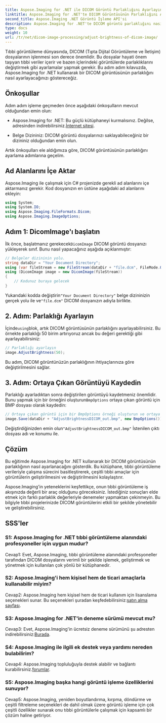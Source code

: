 ```yaml
---
title: Aspose.Imaging for .NET ile DICOM Görüntü Parlaklığını Ayarlayın
linktitle: Aspose.Imaging for .NET'te DICOM Görüntüsünün Parlaklığını Ayarlayın
second_title: Aspose.Imaging .NET Görüntü İşleme API'si
description: Aspose.Imaging for .NET'te DICOM görüntü parlaklığını nasıl ayarlayacağınızı öğrenin. Tıbbi görüntüleri kolayca geliştirin.
type: docs
weight: 10
url: /tr/net/dicom-image-processing/adjust-brightness-of-dicom-image/
---
```

Tıbbi görüntüleme dünyasında, DICOM (Tıpta Dijital Görüntüleme ve İletişim) dosyalarının işlenmesi son derece önemlidir. Bu dosyalar hayati önem taşıyan tıbbi veriler içerir ve bazen içlerindeki görüntülerde parlaklıklarını değiştirmek gibi ayarlamalar yapmak gerekir. Bu adım adım kılavuzda, Aspose.Imaging for .NET kullanarak bir DICOM görüntüsünün parlaklığını nasıl ayarlayacağınızı göstereceğiz.

## Önkoşullar

Adım adım işleme geçmeden önce aşağıdaki önkoşulların mevcut olduğundan emin olun:

-  Aspose.Imaging for .NET: Bu güçlü kütüphaneyi kurmalısınız. Değilse, adresinden indirebilirsiniz.[İnternet sitesi](https://releases.aspose.com/imaging/net/).

- Belge Dizininiz: DICOM görüntü dosyalarınızı saklayabileceğiniz bir dizininiz olduğundan emin olun.

Artık önkoşulları ele aldığımıza göre, DICOM görüntüsünün parlaklığını ayarlama adımlarına geçelim.

## Ad Alanlarını İçe Aktar

Aspose.Imaging ile çalışmak için C# projenizde gerekli ad alanlarını içe aktarmanız gerekir. Kod dosyanızın en üstüne aşağıdaki ad alanlarını ekleyin:

```csharp
using System;
using System.IO;
using Aspose.Imaging.FileFormats.Dicom;
using Aspose.Imaging.ImageOptions;
```

## Adım 1: DicomImage'ı başlatın

 İlk önce, başlatmanız gerekecek`DicomImage` DICOM görüntü dosyanızı yükleyerek sınıf. Bunu nasıl yapacağınız aşağıda açıklanmıştır:

```csharp
// Belgeler dizininin yolu.
string dataDir = "Your Document Directory";
using (var fileStream = new FileStream(dataDir + "file.dcm", FileMode.Open, FileAccess.Read))
using (DicomImage image = new DicomImage(fileStream))
{
    // Kodunuz buraya gelecek
}
```

 Yukarıdaki kodda değiştirin`"Your Document Directory"` belge dizininizin gerçek yolu ile ve`"file.dcm"` DICOM dosyanızın adıyla birlikte.

## 2. Adım: Parlaklığı Ayarlayın

 İçinde`using`blok, artık DICOM görüntüsünün parlaklığını ayarlayabilirsiniz. Bu örnekte parlaklığı 50 birim artırıyoruz ancak bu değeri gerektiği gibi ayarlayabilirsiniz:

```csharp
// Parlaklığı ayarlayın
image.AdjustBrightness(50);
```

Bu adım, DICOM görüntünüzün parlaklığının ihtiyaçlarınıza göre değiştirilmesini sağlar.

## 3. Adım: Ortaya Çıkan Görüntüyü Kaydedin

 Parlaklığı ayarladıktan sonra değiştirilen görüntüyü kaydetmeniz önemlidir. Bunu yapmak için bir örneğini oluşturun`BmpOptions` ortaya çıkan görüntü için BMP dosyası olarak kaydedin:

```csharp
// Ortaya çıkan görüntü için bir BmpOptions örneği oluşturun ve ortaya çıkan görüntüyü kaydedin
image.Save(dataDir + "AdjustBrightnessDICOM_out.bmp", new BmpOptions());
```

 Değiştirdiğinizden emin olun`"AdjustBrightnessDICOM_out.bmp"` İstenilen çıktı dosyası adı ve konumu ile.

## Çözüm

Bu eğitimde Aspose.Imaging for .NET kullanarak bir DICOM görüntüsünün parlaklığının nasıl ayarlanacağını gösterdik. Bu kütüphane, tıbbi görüntüleme verileriyle çalışma sürecini basitleştirerek, çeşitli tıbbi amaçlar için görüntülerin geliştirilmesini ve değiştirilmesini kolaylaştırır.

Aspose.Imaging'in yeteneklerini keşfettikçe, onun tıbbi görüntüleme iş akışınızda değerli bir araç olduğunu göreceksiniz. İstediğiniz sonuçları elde etmek için farklı parlaklık değerleriyle denemeler yapmaktan çekinmeyin. Bu bilgiyle tıbbi projelerinizde DICOM görüntülerini etkili bir şekilde yönetebilir ve geliştirebilirsiniz.

## SSS'ler

### S1: Aspose.Imaging for .NET tıbbi görüntüleme alanındaki profesyoneller için uygun mudur?

Cevap1: Evet, Aspose.Imaging, tıbbi görüntüleme alanındaki profesyoneller tarafından DICOM dosyalarını verimli bir şekilde işlemek, geliştirmek ve yönetmek için kullanılan çok yönlü bir kütüphanedir.

### S2: Aspose.Imaging'i hem kişisel hem de ticari amaçlarla kullanabilir miyim?

 Cevap2: Aspose.Imaging hem kişisel hem de ticari kullanım için lisanslama seçenekleri sunar. Bu seçenekleri şuradan keşfedebilirsiniz:[satın alma sayfası](https://purchase.aspose.com/buy).

### S3: Aspose.Imaging for .NET'in deneme sürümü mevcut mu?

 Cevap3: Evet, Aspose.Imaging'in ücretsiz deneme sürümünü şu adresten indirebilirsiniz:[Burada](https://releases.aspose.com/).

### S4: Aspose.Imaging ile ilgili ek destek veya yardımı nereden bulabilirim?

Cevap4: Aspose.Imaging topluluğuyla destek alabilir ve bağlantı kurabilirsiniz.[forumlar](https://forum.aspose.com/).

### S5: Aspose.Imaging başka hangi görüntü işleme özelliklerini sunuyor?

Cevap5: Aspose.Imaging, yeniden boyutlandırma, kırpma, döndürme ve çeşitli filtreleme seçenekleri de dahil olmak üzere görüntü işleme için çok çeşitli özellikler sunarak onu tıbbi görüntülerle çalışmak için kapsamlı bir çözüm haline getiriyor.